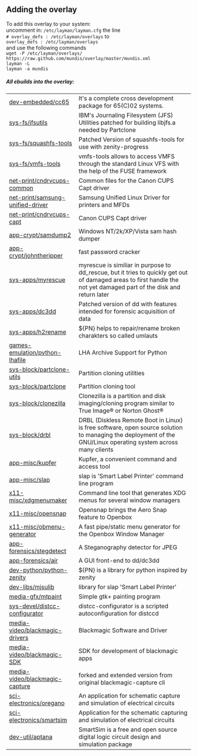 Adding the overlay
------------------
To add this overlay to your system:  
uncomment in: `/etc/layman/layman.cfg` the line  
`# overlay_defs : /etc/layman/overlays` to  
`overlay_defs : /etc/layman/overlays`  
and use the following commands  
`wget -P /etc/layman/overlays/ https://raw.github.com/mundis/overlay/master/mundis.xml`  
`layman -L`  
`layman -a mundis`

##### All ebuilds into the overlay:  

<table>
<tr><td>
<a href=https://github.com/mundis/overlay/tree/master/dev-embedded/cc65>dev-embedded/cc65</a>
</td><td>
It's a complete cross development package for 65(C)02 systems.
</td></tr>
<tr><td>
<a href=https://github.com/mundis/overlay/tree/master/sys-fs/jfsutils>sys-fs/jfsutils</a>
</td><td>
IBM's Journaling Filesystem (JFS) Utilities patched for building libjfs.a needed by Partclone
</td></tr>
<tr><td>
<a href=https://github.com/mundis/overlay/tree/master/sys-fs/squashfs-tools>sys-fs/squashfs-tools</a>
</td><td>
Patched Version of squashfs-tools for use with zenity-progress
</td></tr>
<tr><td>
<a href=https://github.com/mundis/overlay/tree/master/sys-fs/vmfs-tools>sys-fs/vmfs-tools</a>
</td><td>
vmfs-tools allows to access VMFS through the standard Linux VFS with the help of the FUSE framework
</td></tr>
<tr><td>
<a href=https://github.com/mundis/overlay/tree/master/net-print/cndrvcups-common>net-print/cndrvcups-common</a>
</td><td>
Common files for the Canon CUPS Capt driver
</td></tr>
<tr><td>
<a href=https://github.com/mundis/overlay/tree/master/net-print/samsung-unified-driver>net-print/samsung-unified-driver</a>
</td><td>
Samsung Unified Linux Driver for printers and MFDs
</td></tr>
<tr><td>
<a href=https://github.com/mundis/overlay/tree/master/net-print/cndrvcups-capt>net-print/cndrvcups-capt</a>
</td><td>
Canon CUPS Capt driver
</td></tr>
<tr><td>
<a href=https://github.com/mundis/overlay/tree/master/app-crypt/samdump2>app-crypt/samdump2</a>
</td><td>
Windows NT/2k/XP/Vista sam hash dumper
</td></tr>
<tr><td>
<a href=https://github.com/mundis/overlay/tree/master/app-crypt/johntheripper>app-crypt/johntheripper</a>
</td><td>
fast password cracker
</td></tr>
<tr><td>
<a href=https://github.com/mundis/overlay/tree/master/sys-apps/myrescue>sys-apps/myrescue</a>
</td><td>
myrescue is similiar in purpose to dd_rescue, but it tries to quickly get out of damaged areas to first handle the not yet damaged part of the disk and return later
</td></tr>
<tr><td>
<a href=https://github.com/mundis/overlay/tree/master/sys-apps/dc3dd>sys-apps/dc3dd</a>
</td><td>
Patched version of dd with features intended for forensic acquisition of data
</td></tr>
<tr><td>
<a href=https://github.com/mundis/overlay/tree/master/sys-apps/h2rename>sys-apps/h2rename</a>
</td><td>
${PN} helps to repair/rename broken charakters so called umlauts
</td></tr>
<tr><td>
<a href=https://github.com/mundis/overlay/tree/master/games-emulation/python-lhafile>games-emulation/python-lhafile</a>
</td><td>
LHA Archive Support for Python
</td></tr>
<tr><td>
<a href=https://github.com/mundis/overlay/tree/master/sys-block/partclone-utils>sys-block/partclone-utils</a>
</td><td>
Partition cloning utilities
</td></tr>
<tr><td>
<a href=https://github.com/mundis/overlay/tree/master/sys-block/partclone>sys-block/partclone</a>
</td><td>
Partition cloning tool
</td></tr>
<tr><td>
<a href=https://github.com/mundis/overlay/tree/master/sys-block/clonezilla>sys-block/clonezilla</a>
</td><td>
Clonezilla is a partition and disk imaging/cloning program similar to True Image® or Norton Ghost®
</td></tr>
<tr><td>
<a href=https://github.com/mundis/overlay/tree/master/sys-block/drbl>sys-block/drbl</a>
</td><td>
DRBL (Diskless Remote Boot in Linux) is free software, open source solution to managing the deployment of the GNU/Linux operating system across many clients
</td></tr>
<tr><td>
<a href=https://github.com/mundis/overlay/tree/master/app-misc/kupfer>app-misc/kupfer</a>
</td><td>
Kupfer, a convenient command and access tool
</td></tr>
<tr><td>
<a href=https://github.com/mundis/overlay/tree/master/app-misc/slap>app-misc/slap</a>
</td><td>
slap is 'Smart Label Printer' command line program
</td></tr>
<tr><td>
<a href=https://github.com/mundis/overlay/tree/master/x11-misc/xdgmenumaker>x11-misc/xdgmenumaker</a>
</td><td>
Command line tool that generates XDG menus for several window managers
</td></tr>
<tr><td>
<a href=https://github.com/mundis/overlay/tree/master/x11-misc/opensnap>x11-misc/opensnap</a>
</td><td>
Opensnap brings the Aero Snap feature to Openbox
</td></tr>
<tr><td>
<a href=https://github.com/mundis/overlay/tree/master/x11-misc/obmenu-generator>x11-misc/obmenu-generator</a>
</td><td>
A fast pipe/static menu generator for the Openbox Window Manager
</td></tr>
<tr><td>
<a href=https://github.com/mundis/overlay/tree/master/app-forensics/stegdetect>app-forensics/stegdetect</a>
</td><td>
A Steganography detector for JPEG
</td></tr>
<tr><td>
<a href=https://github.com/mundis/overlay/tree/master/app-forensics/air>app-forensics/air</a>
</td><td>
A GUI front-end to dd/dc3dd
</td></tr>
<tr><td>
<a href=https://github.com/mundis/overlay/tree/master/dev-python/python-zenity>dev-python/python-zenity</a>
</td><td>
${PN} is a library for python inspired by zenity
</td></tr>
<tr><td>
<a href=https://github.com/mundis/overlay/tree/master/dev-libs/mjsulib>dev-libs/mjsulib</a>
</td><td>
library for slap 'Smart Label Printer'
</td></tr>
<tr><td>
<a href=https://github.com/mundis/overlay/tree/master/media-gfx/mtpaint>media-gfx/mtpaint</a>
</td><td>
Simple gtk+ painting program
</td></tr>
<tr><td>
<a href=https://github.com/mundis/overlay/tree/master/sys-devel/distcc-configurator>sys-devel/distcc-configurator</a>
</td><td>
distcc-configurator is a scripted autoconfiguration for distccd
</td></tr>
<tr><td>
<a href=https://github.com/mundis/overlay/tree/master/media-video/blackmagic-drivers>media-video/blackmagic-drivers</a>
</td><td>
Blackmagic Software and Driver
</td></tr>
<tr><td>
<a href=https://github.com/mundis/overlay/tree/master/media-video/blackmagic-SDK>media-video/blackmagic-SDK</a>
</td><td>
SDK for development of blackmagic apps
</td></tr>
<tr><td>
<a href=https://github.com/mundis/overlay/tree/master/media-video/blackmagic-capture>media-video/blackmagic-capture</a>
</td><td>
forked and extended version from original blackmagic-capture cli
</td></tr>
<tr><td>
<a href=https://github.com/mundis/overlay/tree/master/sci-electronics/oregano>sci-electronics/oregano</a>
</td><td>
An application for schematic capture and simulation of electrical circuits
</td></tr>
<tr><td>
<a href=https://github.com/mundis/overlay/tree/master/sci-electronics/smartsim>sci-electronics/smartsim</a>
</td><td>
Application for the schematic capturing and simulation of electrical circuits
</td></tr>
<tr><td>
<a href=https://github.com/mundis/overlay/tree/master/dev-util/aptana>dev-util/aptana</a>
</td><td>
SmartSim is a free and open source digital logic circuit design and simulation package
</td></tr>
</table>
